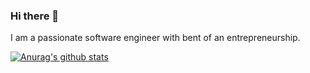 ### Hi there 👋
I am a passionate software engineer with bent of an entrepreneurship.

[![Anurag's github stats](https://github-readme-stats.vercel.app/api?username=mhdhassan99)](https://github.com/mhdhassan99/github-readme-stats)


<!--
**mhdhassan99/mhdhassan99** is a ✨ _special_ ✨ repository because its `README.md` (this file) appears on your GitHub profile.

Here are some ideas to get you started:

- 🔭 I’m currently working on ...
- 🌱 I’m currently learning ...
- 👯 I’m looking to collaborate on ...
- 🤔 I’m looking for help with ...
- 💬 Ask me about ...
- 📫 How to reach me: ...
- 😄 Pronouns: ...
- ⚡ Fun fact: ...
-->
